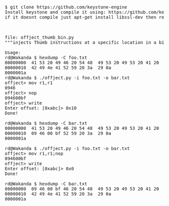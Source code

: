 <pre>

$ git clone https://github.com/keystone-engine
Install keystone and compile it using: https://github.com/keystone-engine/keystone/blob/master/docs/COMPILE-NIX.md
if it doesnt compile just apt-get install libssl-dev then recompile



file: offject_thumb_bin.py
"""injects Thumb instructions at a specific location in a binary"""

Usage:
rd@Wakanda $ hexdump -C foo.txt 
00000000  41 53 20 49 46 20 54 48  49 53 20 49 53 20 41 20  |AS IF THIS IS A |
00000010  42 49 4e 41 52 59 20 3a  29 0a                    |BINARY :).|
0000001a
rd@Wakanda $ ./offject.py -i foo.txt -o bar.txt
offject> mov r1,r1 
0946
offject> nop
094600bf
offject> write
Enter offset: [0xabc]> 0x10
Done!

rd@Wakanda $ hexdump -C bar.txt 
00000000  41 53 20 49 46 20 54 48  49 53 20 49 53 20 41 20  |AS IF THIS IS A |
00000010  09 46 00 bf 52 59 20 3a  29 0a                    |.F..RY :).|
0000001a

rd@Wakanda $ ./offject.py -i foo.txt -o bar.txt
offject> mov r1,r1;nop
094600bf
offject> write
Enter offset: [0xabc]> 0x0
Done!

rd@Wakanda $ hexdump -C bar.txt 
00000000  09 46 00 bf 46 20 54 48  49 53 20 49 53 20 41 20  |.F..F THIS IS A |
00000010  42 49 4e 41 52 59 20 3a  29 0a                    |BINARY :).|
0000001a

</pre>
